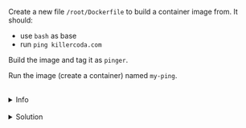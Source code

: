 
Create a new file `/root/Dockerfile` to build a container image from. It should:
* use `bash` as base
* run `ping killercoda.com`

Build the image and tag it as `pinger`.

Run the image (create a container) named `my-ping`.


<br>
<details><summary>Info</summary>
<br>

```plain
Dockerfile: List of commands from which an Image can be build

Image: Binary file which includes all data/requirements to be run as a Container

Container: Running instance of an Image

Registry: Place where we can push/pull Images to/from
```

</details>



<br>
<details><summary>Solution</summary>
<br>

<br>

Create the `/root/Dockerfile`:

<br>

```plain
cat <<EOF >> /root/Dockerfile
FROM bash
CMD ["ping", "killercoda.com"]
EOF
```{{exec}}

<br>

Build the image:

<br>

```plain
docker build -t pinger .

docker image ls
```{{exec}}

<br>

Run the image:

<br>

```plain
docker run --name my-ping pinger
```{{exec}}

> Press Ctrl+c to exit the running container

</details>